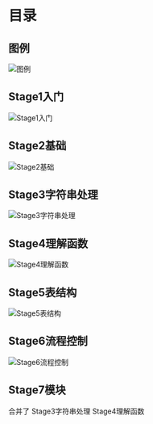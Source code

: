 # 目录

## 图例

![图例](image/Legend.svg)

## Stage1入门

![Stage1入门](image/Stage1入门.svg)

## Stage2基础

![Stage2基础](image/Stage2基础.svg)

## Stage3字符串处理

![Stage3字符串处理](image/Stage3字符串处理.svg)

## Stage4理解函数

![Stage4理解函数](image/Stage4理解函数.svg)

## Stage5表结构

![Stage5表结构](image/Stage5表结构.svg)

## Stage6流程控制

![Stage6流程控制](image/Stage6流程控制.svg)

## Stage7模块

合并了
Stage3字符串处理
Stage4理解函数